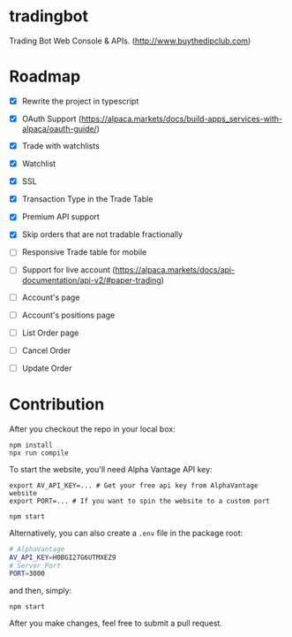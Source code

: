 # tradingbot

Trading Bot Web Console & APIs. (http://www.buythedipclub.com)

# Roadmap
- [x] Rewrite the project in typescript
- [x] OAuth Support (https://alpaca.markets/docs/build-apps_services-with-alpaca/oauth-guide/)
- [x] Trade with watchlists
- [x] Watchlist
- [x] SSL
- [x] Transaction Type in the Trade Table
- [x] Premium API support
- [x] Skip orders that are not tradable fractionally
- [ ] Responsive Trade table for mobile
- [ ] Support for live account (https://alpaca.markets/docs/api-documentation/api-v2/#paper-trading)
- [ ] Account's page
- [ ] Account's positions page
- [ ] List Order page
- [ ] Cancel Order
- [ ] Update Order


# Contribution

After you checkout the repo in your local box:

```
npm install
npx run compile
```

To start the website, you'll need Alpha Vantage API key:

```
export AV_API_KEY=... # Get your free api key from AlphaVantage website
export PORT=... # If you want to spin the website to a custom port

npm start
```

Alternatively, you can also create a `.env` file in the package root:

```sh
# AlphaVantage
AV_API_KEY=H0BGI27G6UTMXEZ9
# Server Port
PORT=3000
```

and then, simply:

```
npm start
```

After you make changes, feel free to submit a pull request.